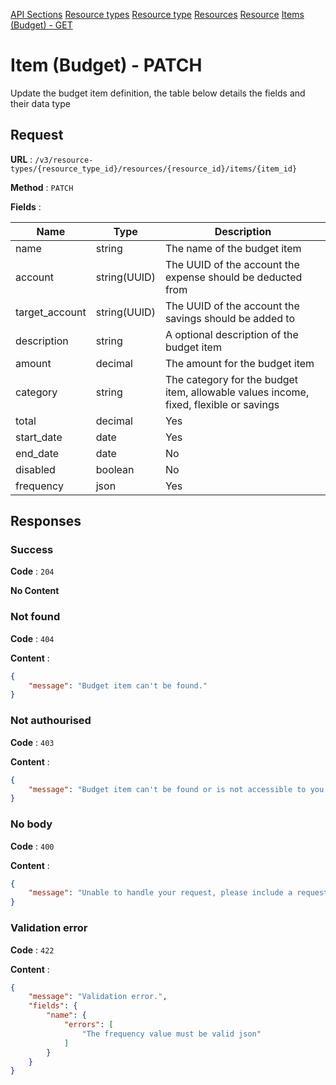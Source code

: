 [API Sections](../Sections.md)
[Resource types](../resource-types/GET.md)
[Resource type](../resource-type/GET.md)
[Resources](../resources/GET.md)
[Resource](../resource/GET.md)
[Items (Budget) - GET](../items-budget/GET.md)

# Item (Budget) - PATCH

Update the budget item definition, the table below details the fields and their data type

## Request

**URL** : `/v3/resource-types/{resource_type_id}/resources/{resource_id}/items/{item_id}`

**Method** : `PATCH`

**Fields** :

Name | Type | Description
---|---|---
name | string | The name of the budget item
account | string(UUID) | The UUID of the account the expense should be deducted from
target_account | string(UUID) | The UUID of the account the savings should be added to
description | string | A optional description of the budget item
amount | decimal | The amount for the budget item
category | string | The category for the budget item, allowable values income, fixed, flexible or savings
total | decimal | Yes | The total amount of the expense
start_date | date | Yes | The date from which the budget item is relevant
end_date | date | No | The date from which the budget item is no longer relevant
disabled | boolean | No | Whether the budget item is disabled
frequency | json | Yes | The frequency definition for the budget item, how often it repeats

## Responses

### Success

**Code** : `204`

**No Content**

### Not found

**Code** : `404`

**Content** : 
```json
{
    "message": "Budget item can't be found."
}
```

### Not authourised

**Code** : `403`

**Content** : 
```json
{
    "message": "Budget item can't be found or is not accessible to you."
}
```

### No body

**Code** : `400`

**Content** : 
```json
{
    "message": "Unable to handle your request, please include a request body."
}
```

### Validation error

**Code** : `422`

**Content** : 
```json
{
    "message": "Validation error.",
    "fields": {
        "name": {
            "errors": [
                "The frequency value must be valid json"
            ]
        }
    }
}
```
